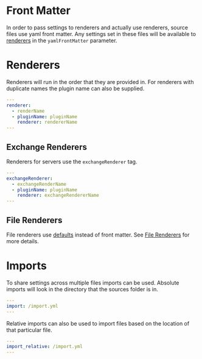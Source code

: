 # Front Matter

In order to pass settings to renderers and actually use renderers, source files use yaml front matter. Any settings set in these files will be available to [renderers](/webdir/api/renderer) in the `yamlFrontMatter` parameter.

# Renderers

Renderers will run in the order that they are provided in. For renderers with duplicate names the plugin name can also be supplied.

```yml
---
renderer:
  - renderName
  - pluginName: pluginName
    renderer: rendererName
---
```

## Exchange Renderers

Renderers for servers use the `exchangeRenderer` tag.

```yml
---
exchangeRenderer:
  - exchangeRenderName
  - pluginName: pluginName
    renderer: exchangeRendererName
---
```

## File Renderers

File renderers use [defaults](/webdir/generator/defaults#file-defaults) instead of front matter. See [File Renderers](/webdir/api#file-renderer) for more details.

# Imports

To share settings across multiple files imports can be used. Absolute imports will look in the directory that the sources folder is in.

```yml
---
import: /import.yml
---
```

Relative imports can also be used to import files based on the location of that particular file.

```yml
---
import_relative: /import.yml
---
```